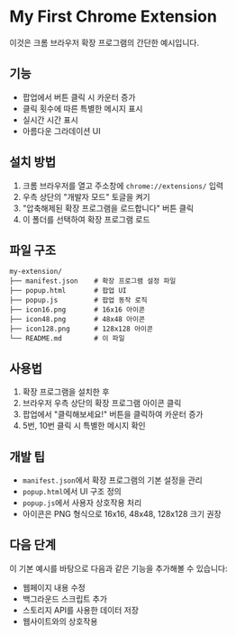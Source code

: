 # My First Chrome Extension

이것은 크롬 브라우저 확장 프로그램의 간단한 예시입니다.

## 기능

- 팝업에서 버튼 클릭 시 카운터 증가
- 클릭 횟수에 따른 특별한 메시지 표시
- 실시간 시간 표시
- 아름다운 그라데이션 UI

## 설치 방법

1. 크롬 브라우저를 열고 주소창에 `chrome://extensions/` 입력
2. 우측 상단의 "개발자 모드" 토글을 켜기
3. "압축해제된 확장 프로그램을 로드합니다" 버튼 클릭
4. 이 폴더를 선택하여 확장 프로그램 로드

## 파일 구조

```
my-extension/
├── manifest.json    # 확장 프로그램 설정 파일
├── popup.html       # 팝업 UI
├── popup.js         # 팝업 동작 로직
├── icon16.png       # 16x16 아이콘
├── icon48.png       # 48x48 아이콘
├── icon128.png      # 128x128 아이콘
└── README.md        # 이 파일
```

## 사용법

1. 확장 프로그램을 설치한 후
2. 브라우저 우측 상단의 확장 프로그램 아이콘 클릭
3. 팝업에서 "클릭해보세요!" 버튼을 클릭하여 카운터 증가
4. 5번, 10번 클릭 시 특별한 메시지 확인

## 개발 팁

- `manifest.json`에서 확장 프로그램의 기본 설정을 관리
- `popup.html`에서 UI 구조 정의
- `popup.js`에서 사용자 상호작용 처리
- 아이콘은 PNG 형식으로 16x16, 48x48, 128x128 크기 권장

## 다음 단계

이 기본 예시를 바탕으로 다음과 같은 기능을 추가해볼 수 있습니다:

- 웹페이지 내용 수정
- 백그라운드 스크립트 추가
- 스토리지 API를 사용한 데이터 저장
- 웹사이트와의 상호작용 